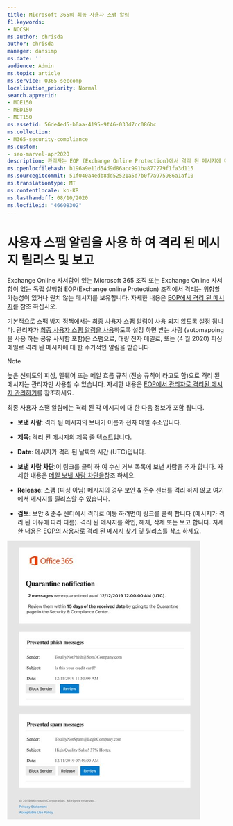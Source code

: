 ```yaml
---
title: Microsoft 365의 최종 사용자 스팸 알림
f1.keywords:
- NOCSH
ms.author: chrisda
author: chrisda
manager: dansimp
ms.date: ''
audience: Admin
ms.topic: article
ms.service: O365-seccomp
localization_priority: Normal
search.appverid:
- MOE150
- MED150
- MET150
ms.assetid: 56de4ed5-b0aa-4195-9f46-033d7cc086bc
ms.collection:
- M365-security-compliance
ms.custom:
- seo-marvel-apr2020
description: 관리자는 EOP (Exchange Online Protection)에서 격리 된 메시지에 대 한 최종 사용자 스팸 알림에 대해 알아볼 수 있습니다.
ms.openlocfilehash: b196a9e11d54d9d86acc991ba877279f1fa3d115
ms.sourcegitcommit: 51f040a4edb8dd52521a5d7b0f7a975986a1af10
ms.translationtype: MT
ms.contentlocale: ko-KR
ms.lasthandoff: 08/10/2020
ms.locfileid: "46608302"
---
```

# <a name="use-user-spam-notifications-to-release-and-report-quarantined-messages"></a>사용자 스팸 알림을 사용 하 여 격리 된 메시지 릴리스 및 보고

Exchange Online 사서함이 있는 Microsoft 365 조직 또는 Exchange Online 사서함이 없는 독립 실행형 EOP(Exchange online Protection) 조직에서 격리는 위험할 가능성이 있거나 원치 않는 메시지를 보유합니다. 자세한 내용은 [EOP에서 격리 된 메시지](quarantine-email-messages.md)를 참조 하십시오.

기본적으로 스팸 방지 정책에서는 최종 사용자 스팸 알림이 사용 되지 않도록 설정 됩니다. 관리자가 [최종 사용자 스팸 알림을 사용](configure-your-spam-filter-policies.md#configure-end-user-spam-notifications)하도록 설정 하면 받는 사람 (automapping을 사용 하는 공유 사서함 포함)은 스팸으로, 대량 전자 메일로, 또는 (4 월 2020) 피싱 메일로 격리 된 메시지에 대 한 주기적인 알림을 받습니다.

> [!NOTE]
> 높은 신뢰도의 피싱, 맬웨어 또는 메일 흐름 규칙 (전송 규칙이 라고도 함)으로 격리 된 메시지는 관리자만 사용할 수 있습니다. 자세한 내용은 [EOP에서 관리자로 격리된 메시지 관리하기](manage-quarantined-messages-and-files.md)를 참조하세요.

최종 사용자 스팸 알림에는 격리 된 각 메시지에 대 한 다음 정보가 포함 됩니다.

- **보낸 사람**: 격리 된 메시지의 보내기 이름과 전자 메일 주소입니다.

- **제목**: 격리 된 메시지의 제목 줄 텍스트입니다.

- **Date**: 메시지가 격리 된 날짜와 시간 (UTC)입니다.

- **보낸 사람 차단**:이 링크를 클릭 하 여 수신 거부 목록에 보낸 사람을 추가 합니다. 자세한 내용은 [메일 보낸 사람 차단을](https://support.microsoft.com/office/b29fd867-cac9-40d8-aed1-659e06a706e4)참조 하세요.

- **Release**: 스팸 (피싱 아님) 메시지의 경우 보안 & 준수 센터를 격리 하지 않고 여기에서 메시지를 릴리스할 수 있습니다.

- **검토**: 보안 & 준수 센터에서 격리로 이동 하려면이 링크를 클릭 합니다 (메시지가 격리 된 이유에 따라 다름). 격리 된 메시지를 확인, 해제, 삭제 또는 보고 합니다. 자세한 내용은 [EOP의 사용자로 격리 된 메시지 찾기 및 릴리스](find-and-release-quarantined-messages-as-a-user.md)를 참조 하세요.

![최종 사용자 스팸 알림 예](../../media/end-user-spam-notification.png)
